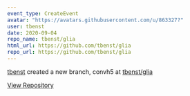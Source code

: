 ```yaml
---
event_type: CreateEvent
avatar: "https://avatars.githubusercontent.com/u/863327?"
user: tbenst
date: 2020-09-04
repo_name: tbenst/glia
html_url: https://github.com/tbenst/glia
repo_url: https://github.com/tbenst/glia
---
```


<a href='https://github.com/tbenst' target='_blank'>tbenst</a> created a new branch, convh5 at <a href='https://github.com/tbenst/glia' target='_blank'>tbenst/glia</a>

<a href='https://github.com/tbenst/glia' target='_blank'>View Repository</a>